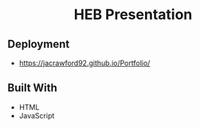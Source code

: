 <h1 align="center">HEB Presentation</h1>

## Deployment
- https://jacrawford92.github.io/Portfolio/

## Built With
- HTML
- JavaScript



